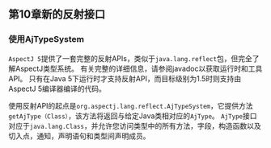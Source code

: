 ## 第10章新的反射接口 ##

### 使用AjTypeSystem ###

`AspectJ 5`提供了一套完整的反射APIs，类似于`java.lang.reflect`包，但完全了解AspectJ类型系统。 有关完整的详细信息，请参阅javadoc以获取运行时和工具API。 只有在Java 5下运行时才支持反射API，而目标级别为1.5时则支持由AspectJ 5编译器编译的代码。


使用反射API的起点是`org.aspectj.lang.reflect.AjTypeSystem`，它提供方法`getAjType（Class）`，该方法将返回与给定Java类相对应的`AjType`。 `AjType`接口对应于`java.lang.Class`，并允许您访问类型中的所有方法，字段，构造函数以及切入点，通知，声明语句和类型间声明成员。